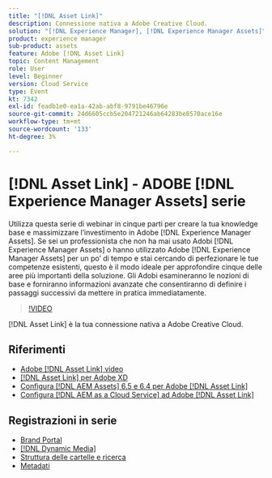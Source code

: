 ```yaml
---
title: "[!DNL Asset Link]"
description: Connessione nativa a Adobe Creative Cloud.
solution: "[!DNL Experience Manager], [!DNL Experience Manager Assets]"
product: experience manager
sub-product: assets
feature: Adobe [!DNL Asset Link]
topic: Content Management
role: User
level: Beginner
version: Cloud Service
type: Event
kt: 7342
exl-id: feadb1e0-ea1a-42ab-abf8-9791be46796e
source-git-commit: 24d6605ccb5e204721246ab64283be8570ace16e
workflow-type: tm+mt
source-wordcount: '133'
ht-degree: 3%

---
```


# [!DNL Asset Link] - ADOBE [!DNL Experience Manager Assets] serie

Utilizza questa serie di webinar in cinque parti per creare la tua knowledge base e massimizzare l’investimento in Adobe [!DNL Experience Manager Assets]. Se sei un professionista che non ha mai usato Adobi [!DNL Experience Manager Assets] o hanno utilizzato Adobe [!DNL Experience Manager Assets] per un po’ di tempo e stai cercando di perfezionare le tue competenze esistenti, questo è il modo ideale per approfondire cinque delle aree più importanti della soluzione. Gli Adobi esamineranno le nozioni di base e forniranno informazioni avanzate che consentiranno di definire i passaggi successivi da mettere in pratica immediatamente.

>[!VIDEO](https://video.tv.adobe.com/v/332127/?quality=12&learn=on&hidetitle=true)

[!DNL Asset Link] è la tua connessione nativa a Adobe Creative Cloud.

## Riferimenti

* [Adobe [!DNL Asset Link] video](https://experienceleague.adobe.com/docs/experience-manager-learn/assets/adobe-asset-link/launch-adobe-asset-link.html)
* [[!DNL Asset Link] per Adobe XD](https://helpx.adobe.com/enterprise/admin-guide.html/enterprise/using/adobe-asset-link-for-xd.ug.html)
* [Configura [!DNL AEM Assets] 6.5 e 6.4 per Adobe [!DNL Asset Link]](https://helpx.adobe.com/enterprise/using/configure-aem-assets-6-for-asset-link.html)
* [Configura [!DNL AEM as a Cloud Service] ad Adobe [!DNL Asset Link]](https://helpx.adobe.com/enterprise/admin-guide.html/enterprise/using/configure-aem-assets-for-asset-link.ug.html)

## Registrazioni in serie

* [Brand Portal](brand-portal.md)
* [[!DNL Dynamic Media]](dynamic-media.md)
* [Struttura delle cartelle e ricerca](folder-structure-search.md)
* [Metadati](metadata.md)
